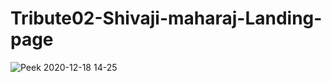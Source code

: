 # Tribute02-Shivaji-maharaj-Landing-page


![Peek 2020-12-18 14-25](https://user-images.githubusercontent.com/28594629/102595031-02c1d500-413d-11eb-8069-9b57f9289253.gif)
